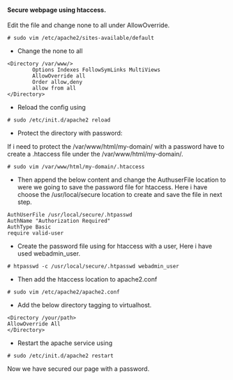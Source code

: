 #### Secure webpage using htaccess.

Edit the file and change none to all under AllowOverride.

```
# sudo vim /etc/apache2/sites-available/default
```

* Change the none to all

```
<Directory /var/www/>
        Options Indexes FollowSymLinks MultiViews
        AllowOverride all
        Order allow,deny
        allow from all
</Directory>
```

* Reload the config using

```
# sudo /etc/init.d/apache2 reload
```

* Protect the directory with password:

If i need to protect the /var/www/html/my-domain/ with a password have to create a .htaccess file under the /var/www/html/my-domain/.


```
# sudo vim /var/www/html/my-domain/.htaccess
```

* Then append the below content and change the AuthuserFile location to were we going to save the password file for htaccess. Here i have choose the /usr/local/secure location to create and save the file in next step.

```
AuthUserFile /usr/local/secure/.htpasswd
AuthName "Authorization Required"
AuthType Basic
require valid-user
```

* Create the password file using for htaccess with a user, Here i have used webadmin_user.


```
# htpasswd -c /usr/local/secure/.htpasswd webadmin_user
```

* Then add the htaccess location to apache2.conf

```
# sudo vim /etc/apache2/apache2.conf
```

* Add the below directory tagging to virtualhost.

```
<Directory /your/path>
AllowOverride All
</Directory>
```

* Restart the apache service using

```
# sudo /etc/init.d/apache2 restart
```

Now we have secured our page with a password.
